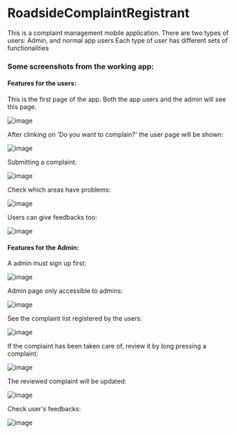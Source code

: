# RoadsideComplaintRegistrant
This is a complaint management mobile application. 
There are two types of users: Admin, and normal app users
Each type of user has different sets of functionalities


<h3>Some screenshots from the working app: </h3>

<h4>Features for the users: </h4>
<p>This is the first page of the app. Both the app users and the admin will see this page. </p>

![image](https://github.com/lamyeamaha/RoadsideComplaintRegistrant/assets/68242729/fa73f193-0b70-47b3-8fda-64d9a63725c0)

<p>After clinking on 'Do you want to complain?' the user page will be shown: </p>

![image](https://github.com/lamyeamaha/RoadsideComplaintRegistrant/assets/68242729/b5614990-2347-4f93-97a2-827f6b1e1a87)

<p>Submitting a complaint: </p>

![image](https://github.com/lamyeamaha/RoadsideComplaintRegistrant/assets/68242729/3f8f4b19-6982-41d2-b4e5-1112290e2347)

<p>Check which areas have problems: </p>

![image](https://github.com/lamyeamaha/RoadsideComplaintRegistrant/assets/68242729/c9ee1ef0-f640-483c-a75e-22b5e521f2c8)

<p>Users can give feedbacks too: </p>

![image](https://github.com/lamyeamaha/RoadsideComplaintRegistrant/assets/68242729/433467be-4d2a-4ce9-a0c3-7fafeeee9c11)


<h4>Features for the Admin: </h4>

<p>A admin must sign up first: </p>

![image](https://github.com/lamyeamaha/RoadsideComplaintRegistrant/assets/68242729/cf84d8aa-f488-4b64-9d43-479b62bbf390)

<p>Admin page only accessible to admins: </p>

![image](https://github.com/lamyeamaha/RoadsideComplaintRegistrant/assets/68242729/f83b66aa-eac6-4dae-b9ca-16891a3fe167)

<p>See the complaint list registered by the users: </p>

![image](https://github.com/lamyeamaha/RoadsideComplaintRegistrant/assets/68242729/c0ef55d0-8292-47bd-8592-95de7d463fd2)

<p>If the complaint has been taken care of, review it by long pressing a complaint: </p>

![image](https://github.com/lamyeamaha/RoadsideComplaintRegistrant/assets/68242729/53d8d95c-0585-4c30-8e80-aa086c9c6ee0)

<p>The reviewed complaint will be updated:</p>

![image](https://github.com/lamyeamaha/RoadsideComplaintRegistrant/assets/68242729/aca82676-1c3a-468c-8bef-fcbfb522a3de)

<p>Check user's feedbacks: </p>

![image](https://github.com/lamyeamaha/RoadsideComplaintRegistrant/assets/68242729/8e227f1d-99cb-42a7-8394-247aaa805308)








